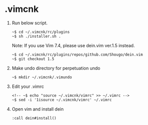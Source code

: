 # .vimcnk

1. Run below script.
     ```
     ~$ cd ~/.vimcnk/rc/plugins
     ~$ sh ./installer.sh .
     ```
	Note: If you use Vim 7.4, please use dein.vim ver.1.5 instead.
     ```
	 ~$ cd ~/.vimcnk/rc/plugins/repos/github.com/Shougo/dein.vim
	 ~$ git checkout 1.5
     ```
1. Make undo directory for perpetuation undo
     ```
     ~$ mkdir ~/.vimcnk/.vimundo
     ```
1. Edit your .vimrc
	```
	<!-- ~$ echo "source ~/.vimcnk/vimrc" >> ~/.vimrc -->
	~$ sed -i '1isource ~/.vimcnk/vimrc' ~/.vimrc
	```
1. Open vim and install dein

    ```vim
    :call dein#install()
    ```

